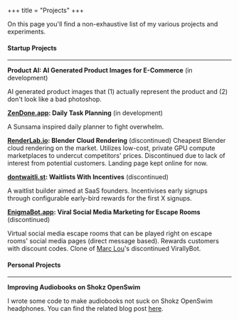 +++
title = "Projects"
+++

On this page you'll find a non-exhaustive list of my various projects and experiments.


#### Startup Projects
---
**Product AI: AI Generated Product Images for E-Commerce** (in development)

AI generated product images that (1) actually represent the product and (2) don't look like a bad photoshop.

**[ZenDone.app](https://zendone.app/): Daily Task Planning** (in development)

A Sunsama inspired daily planner to fight overwhelm.

**[RenderLab.io](https://renderlab.io/): Blender Cloud Rendering** (discontinued)
Cheapest Blender cloud rendering on the market. Utilizes low-cost, private GPU compute marketplaces to undercut competitors' prices. Discontinued due to lack of interest from potential customers. Landing page kept online for now.

**[dontwaitli.st](https://dontwaitli.st/): Waitlists With Incentives** (discontinued)

A waitlist builder aimed at SaaS founders. Incentivises early signups through configurable early-bird rewards for the first X signups.

**[EnigmaBot.app](https://enigmabot.app/): Viral Social Media Marketing for Escape Rooms** (discontinued)

Virtual social media escape rooms that can be played right on escape rooms' social media pages (direct message based). Rewards customers with discount codes. Clone of [Marc Lou](https://x.com/marc_louvion/)'s discontinued VirallyBot.

#### Personal Projects
---
**Improving Audiobooks on Shokz OpenSwim**

I wrote some code to make audiobooks not suck on Shokz OpenSwim headphones. You can find the related blog post [here](@/blog/swimming-audiobook/index.md).
